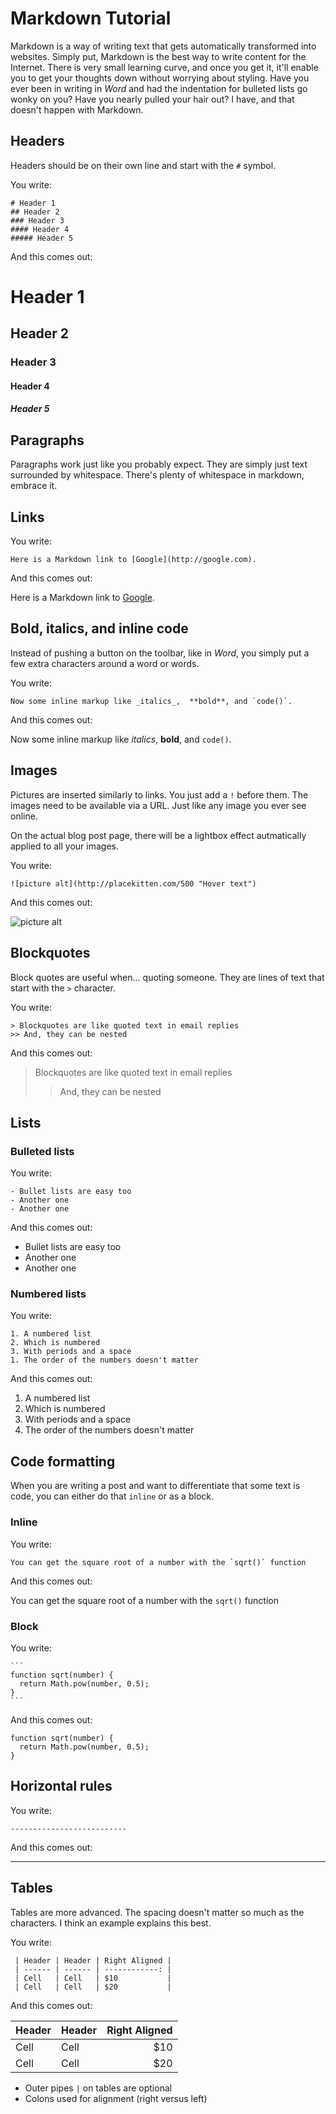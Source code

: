 # Markdown Tutorial

Markdown is a way of writing text that gets automatically transformed into
websites. Simply put, Markdown is the best way to write content for the
Internet. There is very small learning curve, and once you get it, it'll enable
you to get your thoughts down without worrying about styling. Have you ever been
in writing in *Word* and had the indentation for bulleted lists go wonky on
you? Have you nearly pulled your hair out? I have, and that doesn't happen with
Markdown.

## Headers

Headers should be on their own line and start with the `#` symbol. 

You write:

    # Header 1
    ## Header 2
    ### Header 3
    #### Header 4
    ##### Header 5

And this comes out:

# Header 1
## Header 2
### Header 3
#### Header 4
##### Header 5

## Paragraphs

Paragraphs work just like you probably expect. They are simply just text
surrounded by whitespace. There's plenty of whitespace in markdown, embrace it.

## Links

You write:

    Here is a Markdown link to [Google](http://google.com).

And this comes out:

Here is a Markdown link to [Google](http://google.com).

## Bold, italics, and inline code

Instead of pushing a button on the toolbar, like in *Word*, you simply put a few
extra characters around a word or words.

You write:

    Now some inline markup like _italics_,  **bold**, and `code()`.

And this comes out:

Now some inline markup like _italics_,  **bold**, and `code()`.

## Images

Pictures are inserted similarly to links. You just add a `!` before them. The
images need to be available via a URL. Just like any image you ever see online.


On the actual blog post page, there will be a lightbox effect autmatically
applied to all your images.


You write:

    ![picture alt](http://placekitten.com/500 "Hover text")

And this comes out:

![picture alt](http://placekitten.com/500 "Hover text")

## Blockquotes

Block quotes are useful when... quoting someone. They are lines of text that
start with the `>` character.

You write:

    > Blockquotes are like quoted text in email replies
    >> And, they can be nested

And this comes out:

> Blockquotes are like quoted text in email replies
>> And, they can be nested

## Lists

### Bulleted lists

You write:

    - Bullet lists are easy too
    - Another one
    - Another one

And this comes out:

- Bullet lists are easy too
- Another one
- Another one

### Numbered lists

You write:

    1. A numbered list
    2. Which is numbered
    3. With periods and a space
    1. The order of the numbers doesn't matter

And this comes out:

1. A numbered list
2. Which is numbered
3. With periods and a space
1. The order of the numbers doesn't matter

## Code formatting

When you are writing a post and want to differentiate that some text is code,
you can either do that `inline` or as a block.

### Inline

You write:

    You can get the square root of a number with the `sqrt()` function

And this comes out:

You can get the square root of a number with the `sqrt()` function

### Block

You write:

    ```
    function sqrt(number) {
      return Math.pow(number, 0.5);
    }
    ```

And this comes out:

```
function sqrt(number) {
  return Math.pow(number, 0.5);
}
```

## Horizontal rules

You write:

    --------------------------

And this comes out:

--------------------------

## Tables

Tables are more advanced. The spacing doesn't matter so much as the characters.
I think an example explains this best.

You write:

     | Header | Header | Right Aligned |
     | ------ | ------ | ------------: |
     | Cell   | Cell   | $10           |
     | Cell   | Cell   | $20           |

And this comes out:

| Header | Header | Right Aligned  |
| ------ | ------ | -----: |
|  Cell  |  Cell  |   $10  |
|  Cell  |  Cell  |   $20  |

- Outer pipes `|` on tables are optional
- Colons used for alignment (right versus left)
